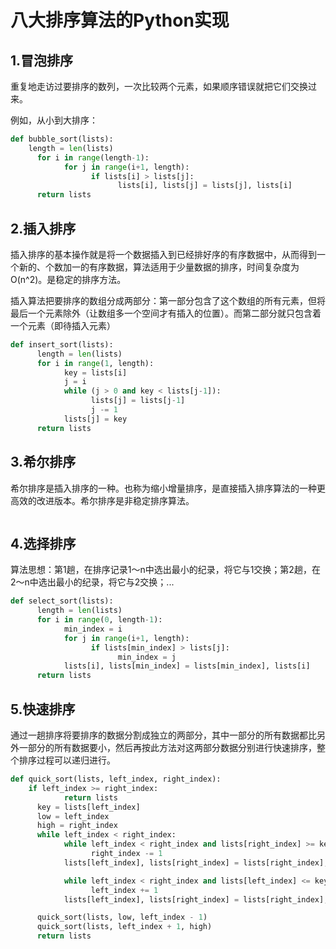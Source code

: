 # 八大排序算法的Python实现

## 1.冒泡排序

重复地走访过要排序的数列，一次比较两个元素，如果顺序错误就把它们交换过来。

例如，从小到大排序：

```python
def bubble_sort(lists):
    length = len(lists)
	  for i in range(length-1):
		    for j in range(i+1, length):
			      if lists[i] > lists[j]:
				        lists[i], lists[j] = lists[j], lists[i]
	  return lists
```

## 2.插入排序

插入排序的基本操作就是将一个数据插入到已经排好序的有序数据中，从而得到一个新的、个数加一的有序数据，算法适用于少量数据的排序，时间复杂度为O(n^2)。是稳定的排序方法。

插入算法把要排序的数组分成两部分：第一部分包含了这个数组的所有元素，但将最后一个元素除外（让数组多一个空间才有插入的位置）。而第二部分就只包含着一个元素（即待插入元素）

```python
def insert_sort(lists):
	  length = len(lists)
	  for i in range(1, length):
		    key = lists[i]
		    j = i
		    while (j > 0 and key < lists[j-1]):
			      lists[j] = lists[j-1]
			      j -= 1
		    lists[j] = key
	  return lists
```

## 3.希尔排序
希尔排序是插入排序的一种。也称为缩小增量排序，是直接插入排序算法的一种更高效的改进版本。希尔排序是非稳定排序算法。
```python
```

## 4.选择排序
算法思想：第1趟，在排序记录1～n中选出最小的纪录，将它与1交换；第2趟，在2～n中选出最小的纪录，将它与2交换；...
```python
def select_sort(lists):
	  length = len(lists)
	  for i in range(0, length-1):
		    min_index = i
		    for j in range(i+1, length):
			      if lists[min_index] > lists[j]:
				        min_index = j
		    lists[i], lists[min_index] = lists[min_index], lists[i]
	  return lists
```

## 5.快速排序

通过一趟排序将要排序的数据分割成独立的两部分，其中一部分的所有数据都比另外一部分的所有数据要小，然后再按此方法对这两部分数据分别进行快速排序，整个排序过程可以递归进行。
```python
def quick_sort(lists, left_index, right_index):
    if left_index >= right_index:
		    return lists
	  key = lists[left_index]
	  low = left_index
	  high = right_index
	  while left_index < right_index:
		    while left_index < right_index and lists[right_index] >= key:
			      right_index -= 1
		    lists[left_index], lists[right_index] = lists[right_index],lists[left_index]

		    while left_index < right_index and lists[left_index] <= key:
			      left_index += 1
		    lists[left_index], lists[right_index] = lists[right_index],lists[left_index]

	  quick_sort(lists, low, left_index - 1)
	  quick_sort(lists, left_index + 1, high)
	  return lists
```
